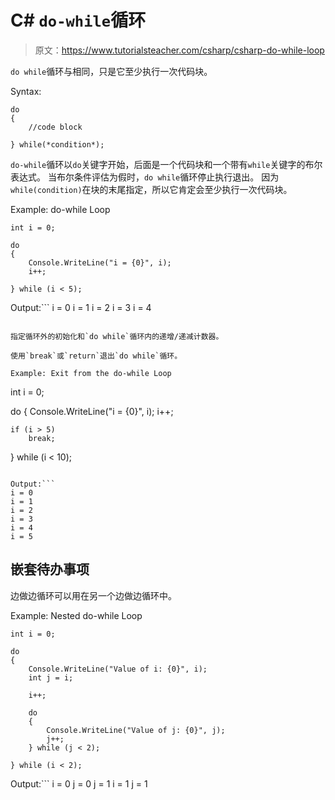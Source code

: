 # C# `do-while`循环

> 原文：<https://www.tutorialsteacher.com/csharp/csharp-do-while-loop>

`do while`循环与相同，只是它至少执行一次代码块。

Syntax:

```
do
{
    //code block

} while(*condition*);
```

`do-while`循环以`do`关键字开始，后面是一个代码块和一个带有`while`关键字的布尔表达式。 当布尔条件评估为假时，`do while`循环停止执行退出。 因为`while(condition)`在块的末尾指定，所以它肯定会至少执行一次代码块。

Example: do-while Loop

```
int i = 0;

do
{
    Console.WriteLine("i = {0}", i);
    i++;

} while (i < 5); 
```

Output:```
i = 0
i = 1
i = 2
i = 3
i = 4
```

指定循环外的初始化和`do while`循环内的递增/递减计数器。

使用`break`或`return`退出`do while`循环。

Example: Exit from the do-while Loop

```
int i = 0;

do
{
    Console.WriteLine("i = {0}", i);
    i++;

    if (i > 5)
        break;

} while (i < 10); 
```

Output:```
i = 0
i = 1
i = 2
i = 3
i = 4
i = 5
```

## 嵌套待办事项

边做边循环可以用在另一个边做边循环中。

Example: Nested do-while Loop

```
int i = 0;

do
{
    Console.WriteLine("Value of i: {0}", i);
    int j = i;

    i++;

    do
    {
        Console.WriteLine("Value of j: {0}", j);
        j++;
    } while (j < 2);

} while (i < 2); 
```

Output:```
i = 0
j = 0
j = 1
i = 1
j = 1
```